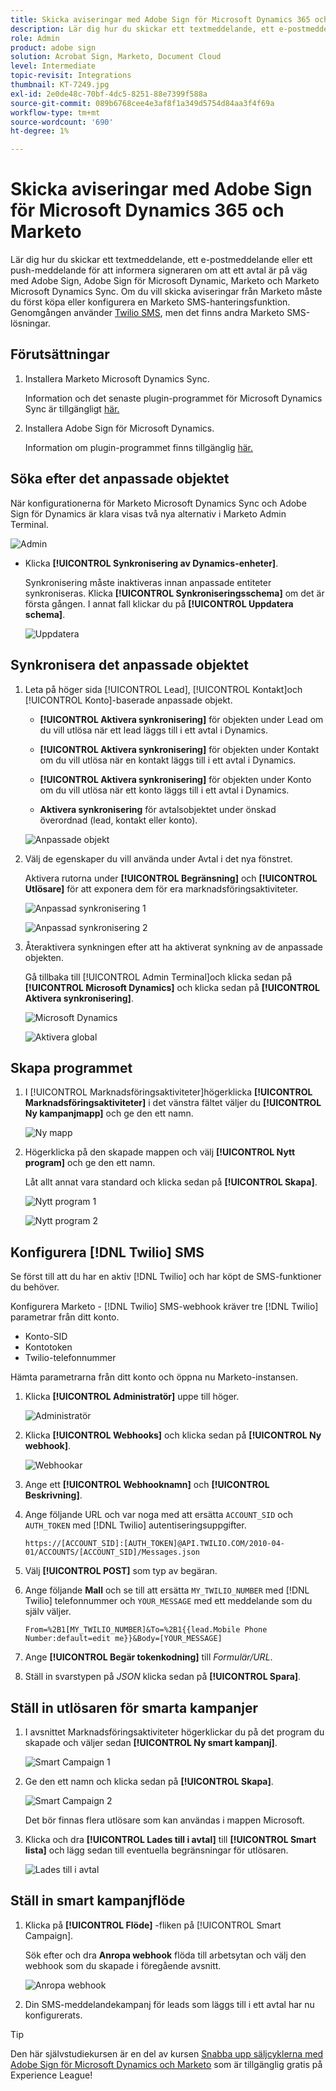 ```yaml
---
title: Skicka aviseringar med Adobe Sign för Microsoft Dynamics 365 och Marketo
description: Lär dig hur du skickar ett textmeddelande, ett e-postmeddelande eller ett push-meddelande för att informera signeraren om att ett avtal är på väg
role: Admin
product: adobe sign
solution: Acrobat Sign, Marketo, Document Cloud
level: Intermediate
topic-revisit: Integrations
thumbnail: KT-7249.jpg
exl-id: 2e0de48c-70bf-4dc5-8251-88e7399f588a
source-git-commit: 089b6768cee4e3af8f1a349d5754d84aa3f4f69a
workflow-type: tm+mt
source-wordcount: '690'
ht-degree: 1%

---
```


# Skicka aviseringar med Adobe Sign för Microsoft Dynamics 365 och Marketo

Lär dig hur du skickar ett textmeddelande, ett e-postmeddelande eller ett push-meddelande för att informera signeraren om att ett avtal är på väg med Adobe Sign, Adobe Sign för Microsoft Dynamic, Marketo och Marketo Microsoft Dynamics Sync. Om du vill skicka aviseringar från Marketo måste du först köpa eller konfigurera en Marketo SMS-hanteringsfunktion. Genomgången använder [Twilio SMS](https://launchpoint.marketo.com/twilio/twilio-sms-for-marketo/), men det finns andra Marketo SMS-lösningar.

## Förutsättningar

1. Installera Marketo Microsoft Dynamics Sync.

   Information och det senaste plugin-programmet för Microsoft Dynamics Sync är tillgängligt [här.](https://experienceleague.adobe.com/docs/marketo/using/product-docs/crm-sync/microsoft-dynamics/marketo-plugin-releases-for-microsoft-dynamics.html)

1. Installera Adobe Sign för Microsoft Dynamics.

   Information om plugin-programmet finns tillgänglig [här.](https://helpx.adobe.com/ca/sign/using/microsoft-dynamics-integration-installation-guide.html)

## Söka efter det anpassade objektet

När konfigurationerna för Marketo Microsoft Dynamics Sync och Adobe Sign för Dynamics är klara visas två nya alternativ i Marketo Admin Terminal.

![Admin](assets/adminTerminal.png)

* Klicka **[!UICONTROL Synkronisering av Dynamics-enheter]**.

   Synkronisering måste inaktiveras innan anpassade entiteter synkroniseras. Klicka **[!UICONTROL Synkroniseringsschema]** om det är första gången. I annat fall klickar du på **[!UICONTROL Uppdatera schema]**.

   ![Uppdatera](assets/refreshSchema.png)

## Synkronisera det anpassade objektet

1. Leta på höger sida [!UICONTROL Lead], [!UICONTROL Kontakt]och [!UICONTROL Konto]-baserade anpassade objekt.

   * **[!UICONTROL Aktivera synkronisering]** för objekten under Lead om du vill utlösa när ett lead läggs till i ett avtal i Dynamics.

   * **[!UICONTROL Aktivera synkronisering]** för objekten under Kontakt om du vill utlösa när en kontakt läggs till i ett avtal i Dynamics.

   * **[!UICONTROL Aktivera synkronisering]** för objekten under Konto om du vill utlösa när ett konto läggs till i ett avtal i Dynamics.

   * **Aktivera synkronisering** för avtalsobjektet under önskad överordnad (lead, kontakt eller konto).

   ![Anpassade objekt](assets/enableSyncDynamics.png)

1. Välj de egenskaper du vill använda under Avtal i det nya fönstret.

   Aktivera rutorna under **[!UICONTROL Begränsning]** och **[!UICONTROL Utlösare]** för att exponera dem för era marknadsföringsaktiviteter.

   ![Anpassad synkronisering 1](assets/entitySync1.png)

   ![Anpassad synkronisering 2](assets/entitySync2.png)

1. Återaktivera synkningen efter att ha aktiverat synkning av de anpassade objekten.

   Gå tillbaka till [!UICONTROL Admin Terminal]och klicka sedan på **[!UICONTROL Microsoft Dynamics]** och klicka sedan på **[!UICONTROL Aktivera synkronisering]**.

   ![Microsoft Dynamics](assets/microsoftDynamics.png)

   ![Aktivera global](assets/enableGlobalDynamics.png)

## Skapa programmet

1. I [!UICONTROL Marknadsföringsaktiviteter]högerklicka **[!UICONTROL Marknadsföringsaktiviteter]** i det vänstra fältet väljer du **[!UICONTROL Ny kampanjmapp]** och ge den ett namn.

   ![Ny mapp](assets/newFolder.png)

1. Högerklicka på den skapade mappen och välj **[!UICONTROL Nytt program]** och ge den ett namn.

   Låt allt annat vara standard och klicka sedan på **[!UICONTROL Skapa]**.

   ![Nytt program 1](assets/newProgram1.png)

   ![Nytt program 2](assets/newProgram2.png)

## Konfigurera [!DNL Twilio] SMS

Se först till att du har en aktiv [!DNL Twilio] och har köpt de SMS-funktioner du behöver.

Konfigurera Marketo - [!DNL Twilio] SMS-webhook kräver tre [!DNL Twilio] parametrar från ditt konto.

* Konto-SID
* Kontotoken
* Twilio-telefonnummer

Hämta parametrarna från ditt konto och öppna nu Marketo-instansen.

1. Klicka **[!UICONTROL Administratör]** uppe till höger.

   ![Administratör](assets/adminTab.png)

1. Klicka **[!UICONTROL Webhooks]** och klicka sedan på **[!UICONTROL Ny webhook]**.

   ![Webhookar](assets/webhooks.png)

1. Ange ett **[!UICONTROL Webhooknamn]** och **[!UICONTROL Beskrivning]**.

1. Ange följande URL och var noga med att ersätta `ACCOUNT_SID` och `AUTH_TOKEN` med [!DNL Twilio] autentiseringsuppgifter.

   ```
   https://[ACCOUNT_SID]:[AUTH_TOKEN]@API.TWILIO.COM/2010-04-01/ACCOUNTS/[ACCOUNT_SID]/Messages.json
   ```

1. Välj **[!UICONTROL POST]** som typ av begäran.

1. Ange följande **Mall** och se till att ersätta `MY_TWILIO_NUMBER` med [!DNL Twilio] telefonnummer och `YOUR_MESSAGE` med ett meddelande som du själv väljer.

   ```
   From=%2B1[MY_TWILIO_NUMBER]&To=%2B1{{lead.Mobile Phone Number:default=edit me}}&Body=[YOUR_MESSAGE]
   ```

1. Ange **[!UICONTROL Begär tokenkodning]** till *Formulär/URL*.

1. Ställ in svarstypen på *JSON* klicka sedan på **[!UICONTROL Spara]**.

## Ställ in utlösaren för smarta kampanjer

1. I avsnittet Marknadsföringsaktiviteter högerklickar du på det program du skapade och väljer sedan **[!UICONTROL Ny smart kampanj]**.

   ![Smart Campaign 1](assets/smartCampaign1.png)

1. Ge den ett namn och klicka sedan på **[!UICONTROL Skapa]**.

   ![Smart Campaign 2](assets/smartCampaign3.png)

   Det bör finnas flera utlösare som kan användas i mappen Microsoft.

1. Klicka och dra **[!UICONTROL Lades till i avtal]** till **[!UICONTROL Smart lista]** och lägg sedan till eventuella begränsningar för utlösaren.

   ![Lades till i avtal](assets/addedToAgreementDynamics.png)

## Ställ in smart kampanjflöde

1. Klicka på **[!UICONTROL Flöde]** -fliken på [!UICONTROL Smart Campaign].

   Sök efter och dra **Anropa webhook** flöda till arbetsytan och välj den webhook som du skapade i föregående avsnitt.

   ![Anropa webhook](assets/callWebhook.png)

1. Din SMS-meddelandekampanj för leads som läggs till i ett avtal har nu konfigurerats.
>[!TIP]
>
>Den här självstudiekursen är en del av kursen [Snabba upp säljcyklerna med Adobe Sign för Microsoft Dynamics och Marketo](https://experienceleague.adobe.com/?recommended=Sign-U-1-2021.1) som är tillgänglig gratis på Experience League!